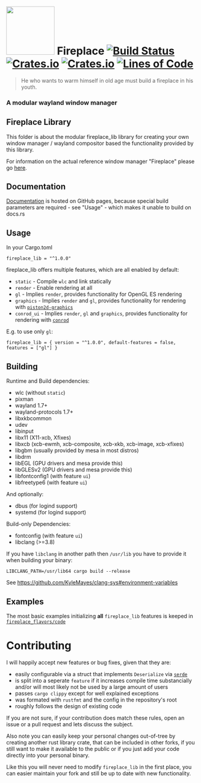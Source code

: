 # <img src="https://cdn.rawgit.com/Drakulix/fireplace/bf10b919/assets/fireplace.svg" width="128"> Fireplace [![Build Status](https://travis-ci.org/Drakulix/fireplace.svg)](https://travis-ci.org/Drakulix/fireplace) [![Crates.io](https://img.shields.io/crates/v/fireplace_lib.svg)](https://crates.io/crates/fireplace_lib) [![Crates.io](https://img.shields.io/crates/l/fireplace_lib.svg)](https://github.com/Drakulix/fireplace_lib/blob/master/LICENSE) [![Lines of Code](https://tokei.rs/b1/github/Drakulix/fireplace)](https://github.com/Aaronepower/tokei)

> He who wants to warm himself in old age must build a fireplace in his youth.


### A modular wayland window manager


## Fireplace Library

This folder is about the modular fireplace_lib library for creating your own
window manager / wayland compositor based the functionality provided by this library.

For information on the actual reference window manager "Fireplace" please go [here](https://github.com/Drakulix/fireplace).


## Documentation

[Documentation](https://Drakulix.github.io/fireplace) is hosted on GitHub pages,
because special build parameters are required - see "Usage" - which makes it
unable to build on docs.rs


## Usage

In your Cargo.toml

```
fireplace_lib = "^1.0.0"
```

fireplace_lib offers multiple features, which are all enabled by default:
- `static` - Compile `wlc` and link statically
- `render` - Enable rendering at all
- `gl` - Implies `render`, provides functionality for OpenGL ES rendering
- `graphics` - Implies `render` and `gl`, provides functionality for rendering with [`piston2d-graphics`](https://crates.io/crates/piston2d-graphics)
- `conrod_ui` - Implies `render`, `gl` and `graphics`, provides functionality for rendering with [`conrod`](https://crates.io/crates/conrod)

E.g. to use only `gl`:
```
fireplace_lib = { version = "^1.0.0", default-features = false, features = ["gl"] }
```


## Building

Runtime and Build dependencies:

- wlc (without `static`)
- pixman
- wayland 1.7+
- wayland-protocols 1.7+
- libxkbcommon
- udev
- libinput
- libx11 (X11-xcb, Xfixes)
- libxcb (xcb-ewmh, xcb-composite, xcb-xkb, xcb-image, xcb-xfixes)
- libgbm (usually provided by mesa in most distros)
- libdrm
- libEGL (GPU drivers and mesa provide this)
- libGLESv2 (GPU drivers and mesa provide this)
- libfontconfig1 (with feature `ui`)
- libfreetype6 (with feature `ui`)

And optionally:

- dbus (for logind support)
- systemd (for logind support)

Build-only Dependencies:

- fontconfig (with feature `ui`)
- libclang (>=3.8)

If you have `libclang` in another path then `/usr/lib` you have to provide it when building your binary:
```
LIBCLANG_PATH=/usr/lib64 cargo build --release
```

See https://github.com/KyleMayes/clang-sys#environment-variables


## Examples

The most basic examples initializing **all** `fireplace_lib` features is keeped in [`fireplace_flavors/code`](https://github.com/Drakulix/fireplace/blob/master/fireplace_flavors/code)


# Contributing

I will happily accept new features or bug fixes, given that they are:

- easily configurable via a struct that implements `Deserialize` via [`serde`](https://serde.rs/)
- is split into a seperate `feature` if it increases compile time substancially and/or will most likely not be used by a large amount of users
- passes `cargo clippy` except for well explained exceptions
- was formated with `rustfmt` and the config in the repository's root
- roughly follows the design of existing code

If you are not sure, if your contribution does match these rules, open an issue or a
pull request and lets discuss the subject.

Also note you can easily keep your personal changes out-of-tree by creating another
rust library crate, that can be included in other forks, if you still want to make it
available to the public or if you just add your code directly into your personal binary.

Like this you will never need to modify `fireplace_lib` in the first place,
you can easier maintain your fork and still be up to date with new functionality.
